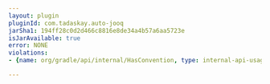 ```yaml
---
layout: plugin
pluginId: com.tadaskay.auto-jooq
jarSha1: 194ff28c0d2d466c8816e8de34a4b57a6aa5723e
isJarAvailable: true
error: NONE
violations:
- {name: org/gradle/api/internal/HasConvention, type: internal-api-usage}

---
```

